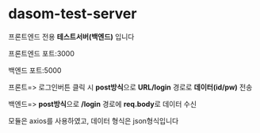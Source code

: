 # dasom-test-server
프론트엔드 전용 **테스트서버(백엔드)** 입니다

프론트엔드 포트:3000

백엔드 포트:5000

프론트=> 로그인버튼 클릭 시 **post방식**으로 **URL/login** 경로로 **데이터(id/pw)** 전송

백엔드=> **post방식**으로 **/login** 경로에 **req.body**로 데이터 수신

모듈은 axios를 사용하였고, 데이터 형식은 json형식입니다
